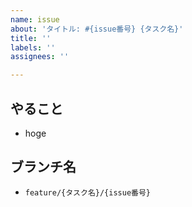 ```yaml
---
name: issue
about: 'タイトル: #{issue番号} {タスク名}'
title: ''
labels: ''
assignees: ''

---
```


## やること

- hoge

## ブランチ名

- `feature/{タスク名}/{issue番号}`
